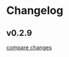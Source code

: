 # Changelog


## v0.2.9

[compare changes](https://github.com/alvarotrigo/nuxt-fullpage/compare/0.2.7...v0.2.9)

